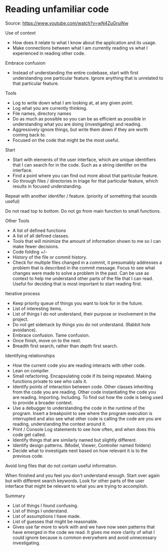 # Reading unfamiliar code

Source: https://www.youtube.com/watch?v=wN4ZuGruiNw

Use of context

- How does it relate to what I know about the application and its usage.
- Make connections between what I am currently reading vs what I experienced in reading other code.

Embrace confusion

- Instead of understanding the entire codebase, start with first understanding one particular feature. Ignore anything that is unrelated to that particular feature.

Tools

- Log to write down what I am looking at, at any given point.
- Log what you are currently thinking.
- File names, directory names
- Do as much as possible so you can be as efficient as possible in understanding what you are doing (investigating) and reading.
- Aggressively ignore things, but write them down if they are worth coming back to.
- Focused on the code that might be the most useful.

Start

- Start with elements of the user interface, which are unique identifiers that I can search for in the code. Such as a string identifer on the interface.
- Find a point where you can find out more about that particular feature.
- Go through files / directories in triage for that particular feature, which results in focused understanding.

Repeat with another identifer / feature. (priority of something that sounds useful)

Do not read top to bottom.
Do not go from main function to small functions.

Other Tools

- A list of defined functions
- A list of all defined classes.
- Tools that will minimize the amount of information shown to me so I can make fewer decisions.
- Code folding +/-
- History of the file or commit history.
- Check for multiple files changed in a commit, it presumably addresses a problem that is described in the commit message. Focus to see what changes were made to solve a problem in the past. Can be use as context to help me understand other parts of the file that I can read. Useful for deciding that is most important to start reading first.

Iterative process

- Keep priority queue of things you want to look for in the future.
- List of interesting items.
- List of things I do not understand, their purpose or involvement in the project.
- Do not get sidetrack by things you do not understand. (Rabbit hole avoidance).
- Embrace confusion. Tame confusion.
- Once finish, move on to the next.
- Breadth first search, rather than depth first search.

Identifying relationships

- How the current code you are reading interacts with other code.
- Lean on compiler.
- Small refactoring. Encapsulating code if its being repeated. Making functions private to see who calls it.
- Identify points of interaction between code. Other classes inheriting from the code you are reading. Other code instantiating the code you are reading. Importing. Including. To find out how the code is being used to provide a broader context.
- Use a debugger to understanding the code in the runtime of the program. Insert a breakpoint to see where the program execution is interrupted and also see what other code is calling the code are you are reading, understanding the context around it.
- Print / Console Log statements to see how often, and when does this code get called.
- Identify things that are similarly named but slightly different.
- Identify design patterns. (Model, Viewer, Controller named folders)
- Decide what to investigate next based on how relevant it is to the previous code.

Avoid long files that do not contain useful information.

When finished and you feel you don't understand enough. Start over again but with different search keywords. Look for other parts of the user interface that might be relevant to what you are trying to accomplish.

Summary

- List of things I found confusing.
- List of things I understand.
- List of assumptions I have made.
- List of guesses that might be reasonable.
- Gives use far more to work with and we have now seen patterns that have emerged in the code we read. It gives me more clarity of what I could ignore because is common everywhere and avoid unnecessary investigating.
